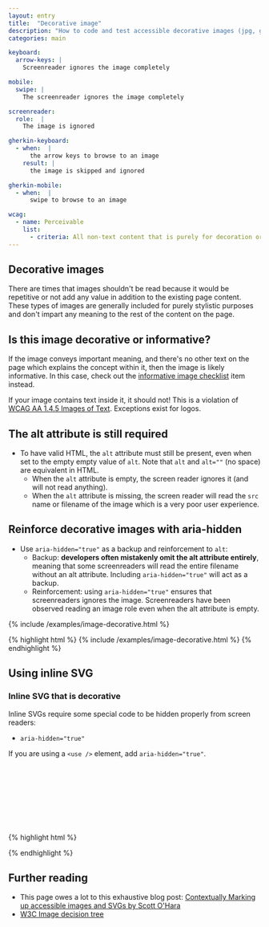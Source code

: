 ```yaml
---
layout: entry
title:  "Decorative image"
description: "How to code and test accessible decorative images (jpg, gif, png, svg)"
categories: main

keyboard:
  arrow-keys: |
    Screenreader ignores the image completely

mobile:
  swipe: |
    The screenreader ignores the image completely

screenreader:
  role:  |
    The image is ignored

gherkin-keyboard: 
  - when:  |
      the arrow keys to browse to an image
    result: |
      the image is skipped and ignored

gherkin-mobile:
  - when:  |
      swipe to browse to an image

wcag:
  - name: Perceivable
    list:
      - criteria: All non-text content that is purely for decoration or which repeats existing on-screen text nearby should be ignored and skipped over by screenreaders.
---
```


## Decorative images

There are times that images shouldn't be read because it would be repetitive or not add any value in addition to the existing page content. These types of images are generally included for purely stylistic purposes and don't impart any meaning to the rest of the content on the page.

## Is this image decorative or informative?
If the image conveys important meaning, and there's no other text on the page which explains the concept within it, then the image is likely informative. In this case, check out the [informative image checklist](/checklist-web/image) item instead. 

If your image contains text inside it, it should not! This is a violation of [WCAG AA 1.4.5 Images of Text](https://www.w3.org/WAI/WCAG21/Understanding/images-of-text.html). Exceptions exist for logos.

## The alt attribute is still required

- To have valid HTML, the `alt` attribute must still be present, even when set to the empty empty value of `alt`. Note that `alt` and `alt=""` (no space) are equivalent in HTML.
  - When the `alt` attribute is empty, the screen reader ignores it (and will not read anything).
  - When the `alt` attribute is missing, the screen reader will read the `src` name or filename of the image which is a very poor user experience.

## Reinforce decorative images with aria-hidden

- Use `aria-hidden="true"` as a backup and reinforcement to `alt`:
  - Backup: **developers often mistakenly omit the alt attribute entirely**, meaning that some screenreaders will read the entire filename without an alt attribute. Including `aria-hidden="true"` will act as a backup.
  - Reinforcement: using `aria-hidden="true"` ensures that screenreaders ignores the image. Screenreaders have been observed reading an image role even when the alt attribute is empty.

<example>
{% include /examples/image-decorative.html %}
</example>

{% highlight html %}
{% include /examples/image-decorative.html %}
{% endhighlight %}

## Using inline SVG

### Inline SVG that is decorative

Inline SVGs require some special code to be hidden properly from screen readers:
- `aria-hidden="true"`

If you are using a `<use />` element, add `aria-hidden="true"`.

{% highlight html %}
<svg aria-hidden="true" focusable="false">
  <use href="#svg-id" aria-hidden="true" />
  <!-- if not using <use> then the child elements 
       of the inline SVG would go here -->
</svg>
{% endhighlight %}

## Further reading
- This page owes a lot to this exhaustive blog post: [Contextually Marking up accessible images and SVGs by Scott O'Hara](https://www.scottohara.me/blog/2019/05/22/contextual-images-svgs-and-a11y.html)
- [W3C Image decision tree](https://www.w3.org/WAI/tutorials/images/decision-tree/)
